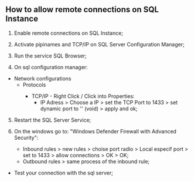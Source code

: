 ## How to allow remote connections on SQL Instance

1. Enable remote connections on SQL Instance;

2. Activate pipinames and TCP/IP on SQL Server Configuration Manager;

3. Run the service SQL Browser;

4. On sql configuration manager:
  - Network configurations
    - Protocols <your instance name>
      - TCP/IP - Right Click / Click into Properties:
        - IP Adress > Choose a IP > set the TCP Port to 1433 > set dynamic port to '' (void) > apply and ok;

5. Restart the SQL Server Service;

6. On the windows go to: "Windows Defender Firewall with Advanced Security":
    - Inbound rules > new rules > choise port radio > Local especif port > set to 1433 > allow connections > OK > OK;
    - Outbound rules > same process of the inbound rule;
  - Test your connection with the sql server;
